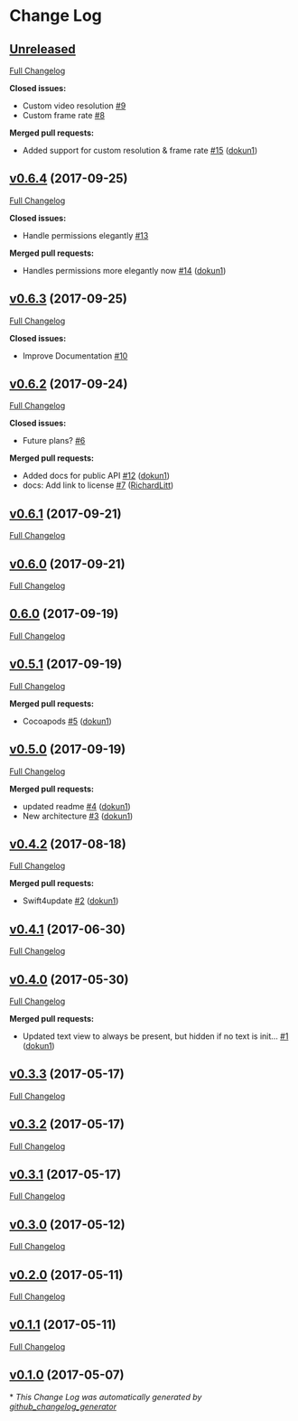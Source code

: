 # Change Log

## [Unreleased](https://github.com/dokun1/Lumina/tree/HEAD)

[Full Changelog](https://github.com/dokun1/Lumina/compare/v0.6.4...HEAD)

**Closed issues:**

- Custom video resolution [\#9](https://github.com/dokun1/Lumina/issues/9)
- Custom frame rate [\#8](https://github.com/dokun1/Lumina/issues/8)

**Merged pull requests:**

- Added support for custom resolution & frame rate [\#15](https://github.com/dokun1/Lumina/pull/15) ([dokun1](https://github.com/dokun1))

## [v0.6.4](https://github.com/dokun1/Lumina/tree/v0.6.4) (2017-09-25)
[Full Changelog](https://github.com/dokun1/Lumina/compare/v0.6.3...v0.6.4)

**Closed issues:**

- Handle permissions elegantly [\#13](https://github.com/dokun1/Lumina/issues/13)

**Merged pull requests:**

- Handles permissions more elegantly now [\#14](https://github.com/dokun1/Lumina/pull/14) ([dokun1](https://github.com/dokun1))

## [v0.6.3](https://github.com/dokun1/Lumina/tree/v0.6.3) (2017-09-25)
[Full Changelog](https://github.com/dokun1/Lumina/compare/v0.6.2...v0.6.3)

**Closed issues:**

- Improve Documentation [\#10](https://github.com/dokun1/Lumina/issues/10)

## [v0.6.2](https://github.com/dokun1/Lumina/tree/v0.6.2) (2017-09-24)
[Full Changelog](https://github.com/dokun1/Lumina/compare/v0.6.1...v0.6.2)

**Closed issues:**

- Future plans? [\#6](https://github.com/dokun1/Lumina/issues/6)

**Merged pull requests:**

- Added docs for public API [\#12](https://github.com/dokun1/Lumina/pull/12) ([dokun1](https://github.com/dokun1))
- docs: Add link to license [\#7](https://github.com/dokun1/Lumina/pull/7) ([RichardLitt](https://github.com/RichardLitt))

## [v0.6.1](https://github.com/dokun1/Lumina/tree/v0.6.1) (2017-09-21)
[Full Changelog](https://github.com/dokun1/Lumina/compare/v0.6.0...v0.6.1)

## [v0.6.0](https://github.com/dokun1/Lumina/tree/v0.6.0) (2017-09-21)
[Full Changelog](https://github.com/dokun1/Lumina/compare/0.6.0...v0.6.0)

## [0.6.0](https://github.com/dokun1/Lumina/tree/0.6.0) (2017-09-19)
[Full Changelog](https://github.com/dokun1/Lumina/compare/v0.5.1...0.6.0)

## [v0.5.1](https://github.com/dokun1/Lumina/tree/v0.5.1) (2017-09-19)
[Full Changelog](https://github.com/dokun1/Lumina/compare/v0.5.0...v0.5.1)

**Merged pull requests:**

- Cocoapods [\#5](https://github.com/dokun1/Lumina/pull/5) ([dokun1](https://github.com/dokun1))

## [v0.5.0](https://github.com/dokun1/Lumina/tree/v0.5.0) (2017-09-19)
[Full Changelog](https://github.com/dokun1/Lumina/compare/v0.4.2...v0.5.0)

**Merged pull requests:**

- updated readme [\#4](https://github.com/dokun1/Lumina/pull/4) ([dokun1](https://github.com/dokun1))
- New architecture [\#3](https://github.com/dokun1/Lumina/pull/3) ([dokun1](https://github.com/dokun1))

## [v0.4.2](https://github.com/dokun1/Lumina/tree/v0.4.2) (2017-08-18)
[Full Changelog](https://github.com/dokun1/Lumina/compare/v0.4.1...v0.4.2)

**Merged pull requests:**

- Swift4update [\#2](https://github.com/dokun1/Lumina/pull/2) ([dokun1](https://github.com/dokun1))

## [v0.4.1](https://github.com/dokun1/Lumina/tree/v0.4.1) (2017-06-30)
[Full Changelog](https://github.com/dokun1/Lumina/compare/v0.4.0...v0.4.1)

## [v0.4.0](https://github.com/dokun1/Lumina/tree/v0.4.0) (2017-05-30)
[Full Changelog](https://github.com/dokun1/Lumina/compare/v0.3.3...v0.4.0)

**Merged pull requests:**

- Updated text view to always be present, but hidden if no text is init… [\#1](https://github.com/dokun1/Lumina/pull/1) ([dokun1](https://github.com/dokun1))

## [v0.3.3](https://github.com/dokun1/Lumina/tree/v0.3.3) (2017-05-17)
[Full Changelog](https://github.com/dokun1/Lumina/compare/v0.3.2...v0.3.3)

## [v0.3.2](https://github.com/dokun1/Lumina/tree/v0.3.2) (2017-05-17)
[Full Changelog](https://github.com/dokun1/Lumina/compare/v0.3.1...v0.3.2)

## [v0.3.1](https://github.com/dokun1/Lumina/tree/v0.3.1) (2017-05-17)
[Full Changelog](https://github.com/dokun1/Lumina/compare/v0.3.0...v0.3.1)

## [v0.3.0](https://github.com/dokun1/Lumina/tree/v0.3.0) (2017-05-12)
[Full Changelog](https://github.com/dokun1/Lumina/compare/v0.2.0...v0.3.0)

## [v0.2.0](https://github.com/dokun1/Lumina/tree/v0.2.0) (2017-05-11)
[Full Changelog](https://github.com/dokun1/Lumina/compare/v0.1.1...v0.2.0)

## [v0.1.1](https://github.com/dokun1/Lumina/tree/v0.1.1) (2017-05-11)
[Full Changelog](https://github.com/dokun1/Lumina/compare/v0.1.0...v0.1.1)

## [v0.1.0](https://github.com/dokun1/Lumina/tree/v0.1.0) (2017-05-07)


\* *This Change Log was automatically generated by [github_changelog_generator](https://github.com/skywinder/Github-Changelog-Generator)*